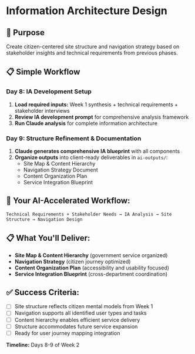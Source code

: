 # Information Architecture Design

## 🎯 Purpose
Create citizen-centered site structure and navigation strategy based on stakeholder insights and technical requirements from previous phases.

## 📋 Simple Workflow

### Day 8: IA Development Setup
1. **Load required inputs:** Week 1 synthesis + technical requirements + stakeholder interviews
2. **Review IA development prompt** for comprehensive analysis framework
3. **Run Claude analysis** for complete information architecture

### Day 9: Structure Refinement & Documentation
1. **Claude generates comprehensive IA blueprint** with all components
2. **Organize outputs** into client-ready deliverables in `ai-outputs/`:
   - Site Map & Content Hierarchy
   - Navigation Strategy Document
   - Content Organization Plan
   - Service Integration Blueprint

## 🎯 Your AI-Accelerated Workflow:
```
Technical Requirements + Stakeholder Needs → IA Analysis → Site Structure → Navigation Design
```

## 📋 What You'll Deliver:
- **Site Map & Content Hierarchy** (government service organized)
- **Navigation Strategy** (citizen journey optimized)  
- **Content Organization Plan** (accessibility and usability focused)
- **Service Integration Blueprint** (cross-department coordination)

## ✅ Success Criteria:
- [ ] Site structure reflects citizen mental models from Week 1
- [ ] Navigation supports all identified user types and tasks
- [ ] Content hierarchy enables efficient service delivery
- [ ] Structure accommodates future service expansion
- [ ] Ready for user journey mapping integration

**Timeline:** Days 8-9 of Week 2
